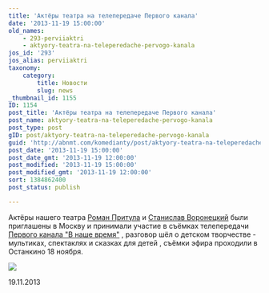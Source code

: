 ```yaml
---
title: 'Актёры театра на телепередаче Первого канала'
date: '2013-11-19 15:00:00'
old_names:
    - 293-perviiaktri
    - aktyory-teatra-na-teleperedache-pervogo-kanala
jos_id: '293'
jos_alias: perviiaktri
taxonomy:
    category:
        title: Новости
        slug: news
_thumbnail_id: 1155
ID: 1154
post_title: 'Актёры театра на телепередаче Первого канала'
post_name: aktyory-teatra-na-teleperedache-pervogo-kanala
post_type: post
gID: post/aktyory-teatra-na-teleperedache-pervogo-kanala
guid: 'http://abnmt.com/komedianty/post/aktyory-teatra-na-teleperedache-pervogo-kanala'
post_date: '2013-11-19 15:00:00'
post_date_gmt: '2013-11-19 12:00:00'
post_modified: '2013-11-19 15:00:00'
post_modified_gmt: '2013-11-19 12:00:00'
sort: 1384862400
post_status: publish

---
```


Актёры нашего театра [Роман Притула][0] и [Станислав Воронецкий][1] были приглашены в Москву и принимали участие в съёмках телепередачи [Первого канала "В наше время"][2] , разговор шёл о детском творчестве - мультиках, спектаклях и сказках для детей , съёмки эфира проходили в Останкино 18 ноября.

![](image-01.jpg)

19.11.2013

[0]: ../../person/roman-pritula "Роман Притула"
[1]: ../../person/stanislav-voronetskii "Станислав Воронецкий"
[2]: http://www.1tv.ru/sprojects_in_detail/si=5922